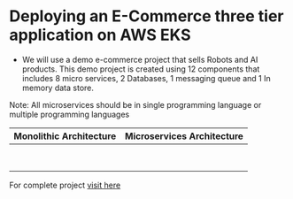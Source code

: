 
# Deploying an E-Commerce three tier application on AWS EKS

- We will use a demo e-commerce project that sells Robots and AI products. This demo project is created using 12 components that includes 8 micro services, 2 Databases, 1 messaging queue and 1 In memory data store.


Note: All microservices should be in single programming language or multiple programming languages

|Monolithic Architecture|Microservices Architecture|
|---|---|
|||
|||
|||
|||
|||
|||
|||
|||


For complete project [visit here](https://github.com/charan-happy/robot-shop)

